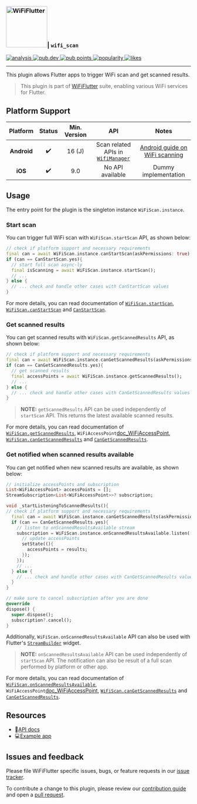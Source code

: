 <h3><a href="https://wifi.flutternetwork.dev/" ><img src="https://raw.githubusercontent.com/flutternetwork/WiFiFlutter/master/logo/logo%2Bname_vertical_color.png" alt="WiFiFlutter" height="112"/></a>| <code>wifi_scan</code></h3>

<p>  
<a href="https://github.com/flutternetwork/WiFiFlutter/actions/workflows/wifi_scan.yaml">
  <img src="https://github.com/flutternetwork/WiFiFlutter/actions/workflows/wifi_scan.yaml/badge.svg" alt="analysis">
</a>  
<a href="https://pub.dev/packages/wifi_scan">
  <img src="https://img.shields.io/pub/v/wifi_scan?logo=dart" alt="pub.dev">
</a>
<a href="https://pub.dev/packages/wifi_scan/score">
  <img src="https://badges.bar/wifi_scan/pub%20points" alt="pub points">
</a>  
<a href="https://pub.dev/packages/wifi_scan/score">
  <img src="https://badges.bar/wifi_scan/popularity" alt="popularity">
</a>  
<a href="https://pub.dev/packages/wifi_scan/score">
  <img src="https://badges.bar/wifi_scan/likes" alt="likes">
</a>  
</p>  

---
This plugin allows Flutter apps to trigger WiFi scan and get scanned results.

> This plugin is part of [WiFiFlutter][wf_home] suite, enabling various WiFi services for Flutter. 

## Platform Support

| Platform | Status | Min. Version |  API  | Notes |
| :------: | :----: |:------------:| :---: |:-----:|
| **Android** | ✔️ | 16 (J) | Scan related APIs in [`WifiManager`][android_WifiManager] | [Android guide on WiFi scanning][android_guide] |
| **iOS** | ✔️ | 9.0 | No API available | Dummy implementation |

## Usage
The entry point for the plugin is the singleton instance `WiFiScan.instance`.

### Start scan
You can trigger full WiFi scan with `WiFiScan.startScan` API, as shown below:
```dart
// check if platform support and necessary requirements
final can = await WiFiScan.instance.canStartScan(askPermissions: true);
if (can == CanStartScan.yes){
  // start full scan async-ly
  final isScanning = await WiFiScan.instance.startScan();
  // ...
} else {
  // ... check and handle other cases with CanStartScan values
}
```

For more details, you can read documentation of [`WiFiScan.startScan`][doc_startScan], [`WiFiScan.canStartScan`][doc_canStartScan] and [`CanStartScan`][doc_enum_CanStartScan].

### Get scanned results
You can get scanned results with `WiFiScan.getScannedResults` API, as shown below:
```dart
// check if platform support and necessary requirements
final can = await WiFiScan.instance.canGetScannedResults(askPermissions: true);
if (can == CanGetScannedResults.yes){
  // get scanned results
  final accessPoints = await WiFiScan.instance.getScannedResults();
  // ...
} else {
  // ... check and handle other cases with CanGetScannedResults values
}
```

> **NOTE:** `getScannedResults` API can be used independently of `startScan` API. This returns the latest available scanned results.

For more details, you can read documentation of [`WiFiScan.getScannedResults`][doc_getScannedResults], `WiFiAccessPoint`[doc_WiFiAccessPoint], [`WiFiScan.canGetScannedResults`][doc_canGetScannedResults] and [`CanGetScannedResults`][doc_enum_CanGetScannedResults].

### Get notified when scanned results available
You can get notified when new scanned results are available, as shown below:
```dart
// initialize accessPoints and subscription
List<WiFiAccessPoint> accessPoints = [];
StreamSubscription<List<WiFiAccessPoint>>? subscription;

void _startListeningToScannedResults(){
// check if platform support and necessary requirements
  final can = await WiFiScan.instance.canGetScannedResults(askPermissions: true);
  if (can == CanGetScannedResults.yes){
    // listen to onScannedResultsAvailable stream
    subscription = WiFiScan.instance.onScannedResultsAvailable.listen((results){
      // update accessPoints
      setState((){
        accessPoints = results;
      });
    });
    // ...
  } else {
    // ... check and handle other cases with CanGetScannedResults values
  }
}

// make sure to cancel subscription after you are done
@override
dispose() {
  super.dispose();
  subscription?.cancel();
}
```

Additionally, `WiFiScan.onScannedResultsAvailable` API can also be used with Flutter's [`StreamBuilder`][flutter_StreamBuilder] widget.

> **NOTE:** `onScannedResultsAvailable` API can be used  independently of `startScan` API. The notification can also be result of a full scan performed by platform or other app.

For more details, you can read documentation of [`WiFiScan.onScannedResultsAvailable`][doc_onScannedResultsAvailable], `WiFiAccessPoint`[doc_WiFiAccessPoint], [`WiFiScan.canGetScannedResults`][doc_canGetScannedResults] and [`CanGetScannedResults`][doc_enum_CanGetScannedResults].

## Resources
- 📖[API docs][docs]
- 💻[Example app][example]

## Issues and feedback

Please file WiFiFlutter specific issues, bugs, or feature requests in our [issue tracker][wf_issue].

To contribute a change to this plugin, please review our [contribution guide][wf_contrib] and open a [pull request][wf_pull].

<!-- links -->
[wf_home]: https://wifi.flutternetwork.dev/
[wf_issue]: https://github.com/flutternetwork/WiFiFlutter/issues/new
[wf_contrib]: https://github.com/flutternetwork/WiFiFlutter/blob/master/CONTRIBUTING.md
[wf_pull]: https://github.com/flutternetwork/WiFiFlutter/pulls

[docs]: https://pub.dev/documentation/wifi_scan/latest/wifi_scan/wifi_scan-library.html
[example]: https://github.com/flutternetwork/WiFiFlutter/tree/master/packages/wifi_scan/example

[doc_startScan]: https://pub.dev/documentation/wifi_scan/latest/wifi_scan/WiFiScan/startScan.html
[doc_canStartScan]: https://pub.dev/documentation/wifi_scan/latest/wifi_scan/WiFiScan/canStartScan.html
[doc_enum_CanStartScan]: https://pub.dev/documentation/wifi_scan/latest/wifi_scan/CanStartScan.html
[doc_getScannedResults]: https://pub.dev/documentation/wifi_scan/latest/wifi_scan/WiFiScan/getScannedResults.html
[doc_WiFiAccessPoint]: https://pub.dev/documentation/wifi_scan/latest/wifi_scan/WiFiAccessPoint.html
[doc_canGetScannedResults]: https://pub.dev/documentation/wifi_scan/latest/wifi_scan/WiFiScan/canGetScannedResults.html
[doc_enum_CanGetScannedResults]: https://pub.dev/documentation/wifi_scan/latest/wifi_scan/CanGetScannedResults.html
[doc_onScannedResultsAvailable]: https://pub.dev/documentation/wifi_scan/latest/wifi_scan/WiFiScan/onScannedResultsAvailable.html

[flutter_StreamBuilder]: https://api.flutter.dev/flutter/widgets/StreamBuilder-class.html

[android_guide]: https://developer.android.com/guide/topics/connectivity/wifi-scan
[android_WifiManager]: https://developer.android.com/reference/android/net/wifi/WifiManager

